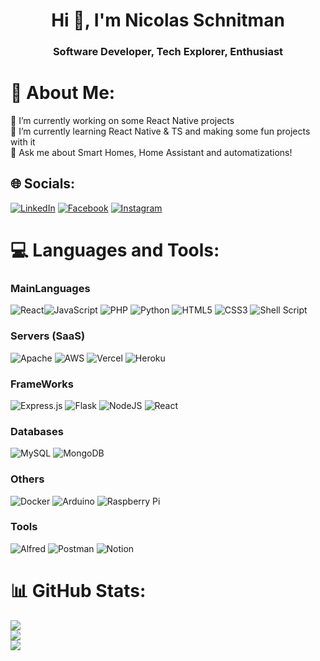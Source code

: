 <h1 align="center">Hi 👋, I'm Nicolas Schnitman</h1>
<h3 align="center">Software Developer, Tech Explorer, Enthusiast </h3>

# 💫 About Me:
🔭 I’m currently working on some React Native projects<br>🌱 I’m currently learning React Native & TS and making some fun projects with it <br>💬 Ask me about Smart Homes, Home Assistant and automatizations!


## 🌐 Socials:
[![LinkedIn](https://img.shields.io/badge/LinkedIn-%230077B5.svg?logo=linkedin&logoColor=white)](https://linkedin.com/in/nicolas-schnitman) [![Facebook](https://img.shields.io/badge/Facebook-%231877F2.svg?logo=Facebook&logoColor=white)](https://facebook.com/nicosch95) [![Instagram](https://img.shields.io/badge/Instagram-%23E4405F.svg?logo=Instagram&logoColor=white)](https://instagram.com/nico.schnitman)

# 💻 Languages and Tools:
### MainLanguages
![React](https://img.shields.io/badge/react-%23323330.svg?style=for-the-badge&logo=react&logoColor=%261DAFB)![JavaScript](https://img.shields.io/badge/javascript-%23323330.svg?style=for-the-badge&logo=javascript&logoColor=%23F7DF1E) ![PHP](https://img.shields.io/badge/php-%23777BB4.svg?style=for-the-badge&logo=php&logoColor=white) ![Python](https://img.shields.io/badge/python-3670A0?style=for-the-badge&logo=python&logoColor=ffdd54) ![HTML5](https://img.shields.io/badge/html5-%23E34F26.svg?style=for-the-badge&logo=html5&logoColor=white) ![CSS3](https://img.shields.io/badge/css3-%231572B6.svg?style=for-the-badge&logo=css3&logoColor=white) ![Shell Script](https://img.shields.io/badge/shell_script-%23121011.svg?style=for-the-badge&logo=gnu-bash&logoColor=white)

### Servers (SaaS)
![Apache](https://img.shields.io/badge/apache-%23D42029.svg?style=for-the-badge&logo=apache&logoColor=white) ![AWS](https://img.shields.io/badge/AWS-%23FF9900.svg?style=for-the-badge&logo=amazon-aws&logoColor=white) ![Vercel](https://img.shields.io/badge/vercel-%23000000.svg?style=for-the-badge&logo=vercel&logoColor=white) ![Heroku](https://img.shields.io/badge/heroku-%23430098.svg?style=for-the-badge&logo=heroku&logoColor=white) 

### FrameWorks
![Express.js](https://img.shields.io/badge/express.js-%23404d59.svg?style=for-the-badge&logo=express&logoColor=%2361DAFB) ![Flask](https://img.shields.io/badge/flask-%23000.svg?style=for-the-badge&logo=flask&logoColor=white) ![NodeJS](https://img.shields.io/badge/node.js-6DA55F?style=for-the-badge&logo=node.js&logoColor=white) ![React](https://img.shields.io/badge/react-%2320232a.svg?style=for-the-badge&logo=react&logoColor=%2361DAFB) 

### Databases
![MySQL](https://img.shields.io/badge/mysql-%2300f.svg?style=for-the-badge&logo=mysql&logoColor=white) ![MongoDB](https://img.shields.io/badge/MongoDB-%234ea94b.svg?style=for-the-badge&logo=mongodb&logoColor=white) 

### Others
![Docker](https://img.shields.io/badge/docker-%230db7ed.svg?style=for-the-badge&logo=docker&logoColor=white) ![Arduino](https://img.shields.io/badge/-Arduino-00979D?style=for-the-badge&logo=Arduino&logoColor=white) ![Raspberry Pi](https://img.shields.io/badge/-RaspberryPi-C51A4A?style=for-the-badge&logo=Raspberry-Pi) 

### Tools
![Alfred](https://img.shields.io/badge/alfred-%235C1F87.svg?style=for-the-badge&logo=alfred) ![Postman](https://img.shields.io/badge/Postman-FF6C37?style=for-the-badge&logo=postman&logoColor=white) ![Notion](https://img.shields.io/badge/Notion-%23000000.svg?style=for-the-badge&logo=notion&logoColor=white)
# 📊 GitHub Stats:
![](https://github-readme-stats.vercel.app/api?username=nschnitman&theme=react&hide_border=false&include_all_commits=true&count_private=true)<br/>
![](https://github-readme-streak-stats.herokuapp.com/?user=nschnitman&theme=react&hide_border=false)<br/>
![](https://github-readme-stats.vercel.app/api/top-langs/?username=nschnitman&theme=react&hide_border=false&include_all_commits=true&count_private=true&layout=compact)
